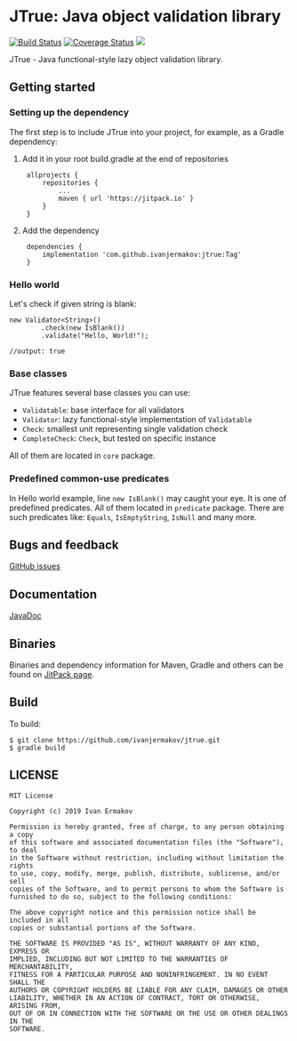 # JTrue: Java object validation library

[![Build Status](https://img.shields.io/travis/com/ivanjermakov/jtrue/master)](https://travis-ci.com/ivanjermakov/jtrue)
[![Coverage Status](https://img.shields.io/coveralls/github/ivanjermakov/jtrue/master)](https://coveralls.io/github/ivanjermakov/jtrue?branch=master)
[![](https://jitpack.io/v/ivanjermakov/jtrue.svg)](https://jitpack.io/#ivanjermakov/jtrue)

JTrue - Java functional-style lazy object validation library.

## Getting started
### Setting up the dependency
The first step is to include JTrue into your project, for example, as a Gradle dependency:
1. Add it in your root build.gradle at the end of repositories

        allprojects {
            repositories {
                ...
                maven { url 'https://jitpack.io' }
            }
        }
2. Add the dependency

        dependencies {
            implementation 'com.github.ivanjermakov:jtrue:Tag'
        }
        
### Hello world

Let's check if given string is blank:

    new Validator<String>()
            .check(new IsBlank())
            .validate("Hello, World!");

    //output: true

### Base classes

JTrue features several base classes you can use:

* `Validatable`: base interface for all validators
* `Validator`: lazy functional-style implementation of `Validatable`
* `Check`: smallest unit representing single validation check
* `CompleteCheck`: `Check`, but tested on specific instance

All of them are located in `core` package.

### Predefined common-use predicates

In Hello world example, line `new IsBlank()` may caught your eye. It is one of predefined predicates. All of them located in `predicate` package. There are such predicates like: `Equals`, `IsEmptyString`, `IsNull` and many more.

## Bugs and feedback
[GitHub issues](https://github.com/ivanjermakov/jtrue/issues)

## Documentation
[JavaDoc](https://ivanjermakov.github.io/jtrue/docs/)

## Binaries

Binaries and dependency information for Maven, Gradle and others can be found on [JitPack page](https://jitpack.io/#ivanjermakov/jtrue).

## Build

To build:

    $ git clone https://github.com/ivanjermakov/jtrue.git
    $ gradle build
    
## LICENSE
    
    MIT License

    Copyright (c) 2019 Ivan Ermakov
    
    Permission is hereby granted, free of charge, to any person obtaining a copy
    of this software and associated documentation files (the "Software"), to deal
    in the Software without restriction, including without limitation the rights
    to use, copy, modify, merge, publish, distribute, sublicense, and/or sell
    copies of the Software, and to permit persons to whom the Software is
    furnished to do so, subject to the following conditions:
    
    The above copyright notice and this permission notice shall be included in all
    copies or substantial portions of the Software.
    
    THE SOFTWARE IS PROVIDED "AS IS", WITHOUT WARRANTY OF ANY KIND, EXPRESS OR
    IMPLIED, INCLUDING BUT NOT LIMITED TO THE WARRANTIES OF MERCHANTABILITY,
    FITNESS FOR A PARTICULAR PURPOSE AND NONINFRINGEMENT. IN NO EVENT SHALL THE
    AUTHORS OR COPYRIGHT HOLDERS BE LIABLE FOR ANY CLAIM, DAMAGES OR OTHER
    LIABILITY, WHETHER IN AN ACTION OF CONTRACT, TORT OR OTHERWISE, ARISING FROM,
    OUT OF OR IN CONNECTION WITH THE SOFTWARE OR THE USE OR OTHER DEALINGS IN THE
    SOFTWARE.